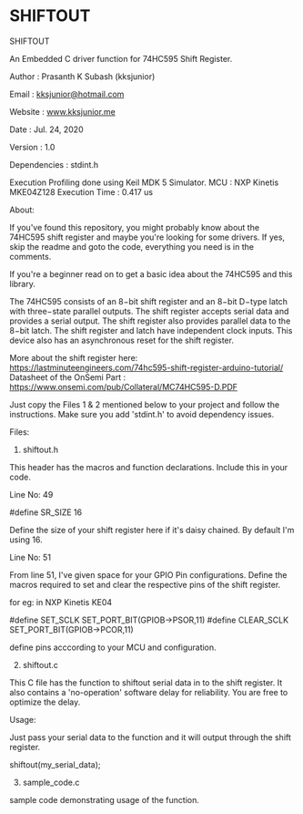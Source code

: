 # SHIFTOUT

SHIFTOUT

An Embedded C driver function for 74HC595 Shift Register.

Author  : Prasanth K Subash (kksjunior)

Email   : kksjunior@hotmail.com

Website : www.kksjunior.me

Date    : Jul. 24, 2020

Version : 1.0


Dependencies : stdint.h

Execution Profiling done using Keil MDK 5 Simulator.
MCU : NXP Kinetis MKE04Z128
Execution Time : 0.417 us

About:

If you've found this repository, you might probably know about the 74HC595 shift register and maybe you're looking for some drivers.
If yes, skip the readme and goto the code, everything you need is in the comments.

If you're a beginner read on to get a basic idea about the 74HC595 and this library.

The 74HC595 consists of an 8−bit shift register and an 8−bit D−type latch with three−state parallel outputs. 
The shift register accepts serial data and provides a serial output. 
The shift register also provides parallel data to the 8−bit latch. 
The shift register and latch have independent clock inputs. 
This device also has an asynchronous reset for the shift register.

More about the shift register here: https://lastminuteengineers.com/74hc595-shift-register-arduino-tutorial/
Datasheet of the OnSemi Part : https://www.onsemi.com/pub/Collateral/MC74HC595-D.PDF

Just copy the Files 1 & 2 mentioned below to your project and follow the instructions. Make sure you add 'stdint.h' to avoid dependency issues.

Files:

1. shiftout.h

This header has the macros and function declarations. Include this in your code.

Line No: 49

#define SR_SIZE     16

Define the size of your shift register here if it's daisy chained. By default I'm using 16.

Line No: 51

From line 51, I've given space for your GPIO Pin configurations.
Define the macros required to set and clear the respective pins of the shift register.

for eg: in NXP Kinetis KE04

#define SET_SCLK             SET_PORT_BIT(GPIOB->PSOR,11)
#define CLEAR_SCLK           SET_PORT_BIT(GPIOB->PCOR,11)

define pins acccording to your MCU and configuration.

2. shiftout.c

This C file has the function to shiftout serial data in to the shift register.
It also contains a 'no-operation' software delay for reliability. You are free to optimize the delay.

Usage:

Just pass your serial data to the function and it will output through the shift register.

shiftout(my_serial_data);

3. sample_code.c

sample code demonstrating usage of the function.




